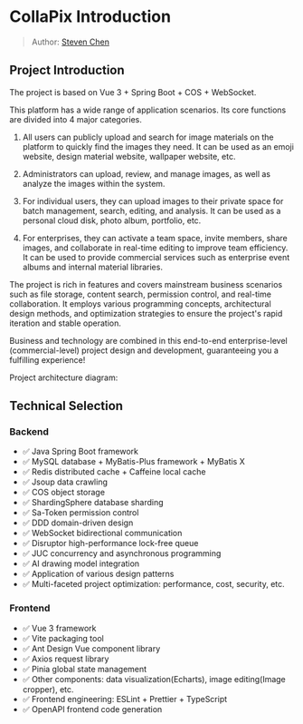 # CollaPix Introduction

> Author: [Steven Chen](https://blog.esmiao.top)

## Project Introduction

The project is based on Vue 3 + Spring Boot + COS + WebSocket.

This platform has a wide range of application scenarios. Its core functions are divided into 4 major categories.

1. All users can publicly upload and search for image materials on the platform to quickly find the images they need. It can be used as an emoji website, design material website, wallpaper website, etc.

2. Administrators can upload, review, and manage images, as well as analyze the images within the system.

3. For individual users, they can upload images to their private space for batch management, search, editing, and analysis. It can be used as a personal cloud disk, photo album, portfolio, etc.

4. For enterprises, they can activate a team space, invite members, share images, and collaborate in real-time editing to improve team efficiency. It can be used to provide commercial services such as enterprise event albums and internal material libraries.


The project is rich in features and covers mainstream business scenarios such as file storage, content search, permission control, and real-time collaboration. It employs various programming concepts, architectural design methods, and optimization strategies to ensure the project's rapid iteration and stable operation.

Business and technology are combined in this end-to-end enterprise-level (commercial-level) project design and development, guaranteeing you a fulfilling experience!

Project architecture diagram:

## Technical Selection

### Backend

* ✅ Java Spring Boot framework
* ✅ MySQL database + MyBatis-Plus framework + MyBatis X
* ✅ Redis distributed cache + Caffeine local cache
* ✅ Jsoup data crawling
* ✅ COS object storage
* ✅ ShardingSphere database sharding
* ✅ Sa-Token permission control
* ✅ DDD domain-driven design
* ✅ WebSocket bidirectional communication
* ✅ Disruptor high-performance lock-free queue
* ✅ JUC concurrency and asynchronous programming
* ✅ AI drawing model integration
* ✅ Application of various design patterns
* ✅ Multi-faceted project optimization: performance, cost, security, etc.

### Frontend

* ✅ Vue 3 framework
* ✅ Vite packaging tool
* ✅ Ant Design Vue component library
* ✅ Axios request library
* ✅ Pinia global state management
* ✅ Other components: data visualization(Echarts), image editing(Image cropper), etc.
* ✅ Frontend engineering: ESLint + Prettier + TypeScript
* ✅ OpenAPI frontend code generation